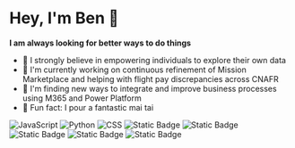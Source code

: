 # Hey, I'm Ben 👋

**I am always looking for better ways to do things**

- 💬 I strongly believe in empowering individuals to explore their own data
- 🔭 I'm currently working on continuous refinement of Mission Marketplace and helping with flight pay discrepancies across CNAFR
- 🌱 I'm finding new ways to integrate and improve business processes using M365 and Power Platform
- 🍹 Fun fact: I pour a fantastic mai tai 

![JavaScript](https://img.shields.io/badge/Code-JavaScript-informational?style=flat&logo=javascript&color=F7DF1E)
![Python](https://img.shields.io/badge/Code-Python-informational?style=flat&logo=python&color=3776AB)
![CSS](https://img.shields.io/badge/Code-CSS-black?logo=css)
![Static Badge](https://img.shields.io/badge/Power_Platform-Dataverse-green)
![Static Badge](https://img.shields.io/badge/Power_Platform-Power_Apps-green)
![Static Badge](https://img.shields.io/badge/Power_Platform-Power_BI-green)
![Static Badge](https://img.shields.io/badge/Power_Platform-Power_Automate-green)
![Static Badge](https://img.shields.io/badge/M365-Excel-green)


<!--
**bengum/bengum** is a ✨ _special_ ✨ repository because its `README.md` (this file) appears on your GitHub profile.

Here are some ideas to get you started:

- 🔭 I’m currently working on ...
- 🌱 I’m currently learning ...
- 👯 I’m looking to collaborate on ...
- 🤔 I’m looking for help with ...
- 💬 Ask me about ...
- 📫 How to reach me: ...
- 😄 Pronouns: ...
- ⚡ Fun fact: ...
-->
